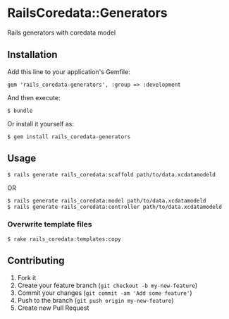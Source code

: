 # RailsCoredata::Generators

Rails generators with coredata model

## Installation

Add this line to your application's Gemfile:

    gem 'rails_coredata-generators', :group => :development

And then execute:

    $ bundle

Or install it yourself as:

    $ gem install rails_coredata-generators

## Usage

    $ rails generate rails_coredata:scaffold path/to/data.xcdatamodeld

OR

    $ rails generate rails_coredata:model path/to/data.xcdatamodeld
    $ rails generate rails_coredata:controller path/to/data.xcdatamodeld

### Overwrite template files

    $ rake rails_coredata:templates:copy

## Contributing

1. Fork it
2. Create your feature branch (`git checkout -b my-new-feature`)
3. Commit your changes (`git commit -am 'Add some feature'`)
4. Push to the branch (`git push origin my-new-feature`)
5. Create new Pull Request
